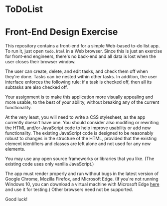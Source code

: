# ToDoList
<h1 id="markdown-header-composable-analytics-front-end-design-test">Front-End Design Exercise</h1>

<p>This repository contains a front-end for a simple Web-based to-do list app. To run it, just open <code>todo.html</code> in a Web browser.  Since this is just an exercise for front-end engineers, there's no back-end and all data is lost when the user closes their browser window.</p>
<p>The user can create, delete, and edit tasks, and check them off when they're done. Tasks can be nested within other tasks. In addition, the user interface enforces the following rule: if a task is checked off, then all its subtasks are also checked off.</p>

<p>Your assignment is to make this application more visually appealing and more usable, to the best of your ability, without breaking any of the current functionality.</p>
<p>At the very least, you will need to write a CSS stylesheet, as the app currently doesn't have one. You should consider also modifing or rewriting the HTML and/or JavaScript code to help improve usability or add new functionality. The existing JavaScript code is designed to be reasonably robust to changes in the structure of the HTML, provided that the existing element identifiers and classes are left alone and not used for any new elements.</p>
<p>You may use any open source frameworks or libraries that you like.  (The existing code uses only vanilla JavaScript.)</p>
<p>The app must render properly and run without bugs in the latest version of Google Chrome, Mozilla Firefox, and Microsoft Edge.  (If you're not running Windows 10, you can download a virtual machine with Microsoft Edge <a href="https://dev.modern.ie/tools/vms/windows/">here</a> and use it for testing.) Other browsers need not be supported.</p>
<p>Good luck!</p>
